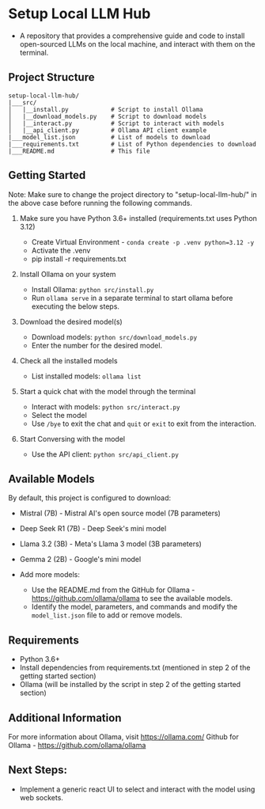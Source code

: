 # Setup Local LLM Hub
- A repository that provides a comprehensive guide and code to install open-sourced LLMs on the local machine, and interact with them on the terminal.

## Project Structure

```
setup-local-llm-hub/
|___src/
│   |__install.py            # Script to install Ollama
│   |__download_models.py    # Script to download models
│   |__interact.py           # Script to interact with models
│   |__api_client.py         # Ollama API client example
|___model_list.json          # List of models to download
|___requirements.txt         # List of Python dependencies to download
|___README.md                # This file
```

## Getting Started

Note: Make sure to change the project directory to "setup-local-llm-hub/" in the above case before running the following commands.

1. Make sure you have Python 3.6+ installed (requirements.txt uses Python 3.12)
   - Create Virtual Environment - `conda create -p .venv python=3.12 -y`
   - Activate the .venv
   - pip install -r requirements.txt

2. Install Ollama on your system
   - Install Ollama: `python src/install.py`
   - Run `ollama serve` in a separate terminal to start ollama before executing the below steps.

3. Download the desired model(s)
   - Download models: `python src/download_models.py`
   - Enter the number for the desired model.

4. Check all the installed models
   - List installed models: `ollama list`

5. Start a quick chat with the model through the terminal
   - Interact with models: `python src/interact.py`
   - Select the model
   - Use `/bye` to exit the chat and `quit` or `exit` to exit from the interaction.

6. Start Conversing with the model
   - Use the API client: `python src/api_client.py`

## Available Models

By default, this project is configured to download:
- Mistral (7B) - Mistral AI's open source model (7B parameters)
- Deep Seek R1 (7B) - Deep Seek's mini model
- Llama 3.2 (3B) - Meta's Llama 3 model (3B parameters)
- Gemma 2 (2B) - Google's mini model

- Add more models:
   - Use the README.md from the GitHub for Ollama - https://github.com/ollama/ollama to see the available models.
   - Identify the model, parameters, and commands and modify the `model_list.json` file to add or remove models.

## Requirements

- Python 3.6+
- Install dependencies from requirements.txt (mentioned in step 2 of the getting started section)
- Ollama (will be installed by the script in step 2 of the getting started section)

## Additional Information
For more information about Ollama, visit https://ollama.com/
Github for Ollama - https://github.com/ollama/ollama

## Next Steps:
- Implement a generic react UI to select and interact with the model using web sockets.
